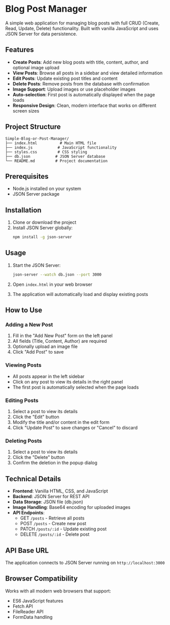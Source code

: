 # Blog Post Manager

A simple web application for managing blog posts with full CRUD (Create, Read, Update, Delete) functionality. Built with vanilla JavaScript and uses JSON Server for data persistence.

## Features

- **Create Posts**: Add new blog posts with title, content, author, and optional image upload
- **View Posts**: Browse all posts in a sidebar and view detailed information
- **Edit Posts**: Update existing post titles and content
- **Delete Posts**: Remove posts from the database with confirmation
- **Image Support**: Upload images or use placeholder images
- **Auto-selection**: First post is automatically displayed when the page loads
- **Responsive Design**: Clean, modern interface that works on different screen sizes

## Project Structure

```
Simple-Blog-or-Post-Manager/
├── index.html          # Main HTML file
├── index.js           # JavaScript functionality
├── styles.css         # CSS styling
├── db.json           # JSON Server database
└── README.md         # Project documentation
```

## Prerequisites

- Node.js installed on your system
- JSON Server package

## Installation

1. Clone or download the project
2. Install JSON Server globally:
   ```bash
   npm install -g json-server
   ```

## Usage

1. Start the JSON Server:
   ```bash
   json-server --watch db.json --port 3000
   ```

2. Open `index.html` in your web browser

3. The application will automatically load and display existing posts

## How to Use

### Adding a New Post
1. Fill in the "Add New Post" form on the left panel
2. All fields (Title, Content, Author) are required
3. Optionally upload an image file
4. Click "Add Post" to save

### Viewing Posts
- All posts appear in the left sidebar
- Click on any post to view its details in the right panel
- The first post is automatically selected when the page loads

### Editing Posts
1. Select a post to view its details
2. Click the "Edit" button
3. Modify the title and/or content in the edit form
4. Click "Update Post" to save changes or "Cancel" to discard

### Deleting Posts
1. Select a post to view its details
2. Click the "Delete" button
3. Confirm the deletion in the popup dialog

## Technical Details

- **Frontend**: Vanilla HTML, CSS, and JavaScript
- **Backend**: JSON Server for REST API
- **Data Storage**: JSON file (db.json)
- **Image Handling**: Base64 encoding for uploaded images
- **API Endpoints**:
  - GET `/posts` - Retrieve all posts
  - POST `/posts` - Create new post
  - PATCH `/posts/:id` - Update existing post
  - DELETE `/posts/:id` - Delete post

## API Base URL

The application connects to JSON Server running on `http://localhost:3000`

## Browser Compatibility

Works with all modern web browsers that support:
- ES6 JavaScript features
- Fetch API
- FileReader API
- FormData handling